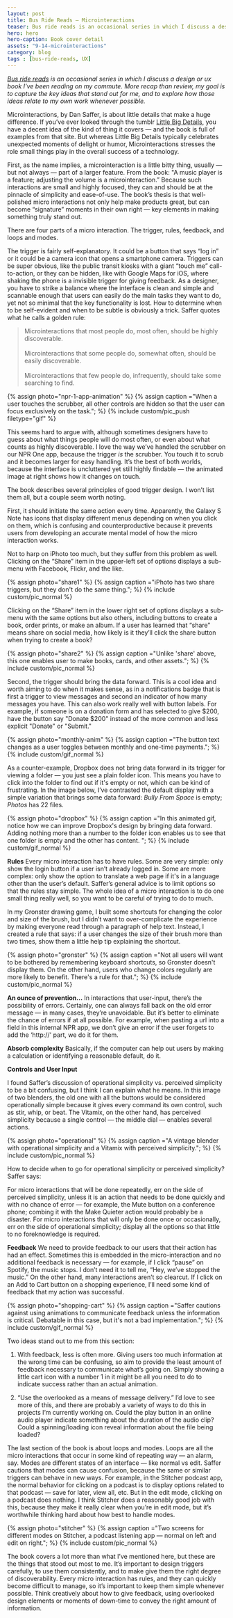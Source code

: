 ```yaml
---
layout: post
title: Bus Ride Reads — Microinteractions
teaser: Bus ride reads is an occasional series in which I discuss a design or ux book I've been reading on my commute. In this post, I'll talk about Microinteractions, a book by Dan Saffer about little details that play an outsized role.
hero: hero
hero-caption: Book cover detail
assets: "9-14-microinteractions"
category: blog
tags : [bus-ride-reads, UX]
---
```

<p style="font-style: italic;"><a href="/tag/bus-ride-reads/">Bus ride reads</a> is an occasional series in which I discuss a design or ux book I've been reading on my commute. More recap than review, my goal is to capture the key ideas that stand out for me, and to explore how those ideas relate to my own work whenever possible. </p>

Microinteractions, by Dan Saffer, is about little details that make a huge difference. If you’ve ever looked through the tumblr [Little Big Details](http://littlebigdetails.com/), you have a decent idea of the kind of thing it covers — and the book is full of examples from that site. But whereas Little Big Details typically celebrates unexpected moments of delight or humor, Microinteractions stresses the role small things play in the overall success of a technology. 

First, as the name implies, a microinteraction is a little bitty thing, usually — but not always — part of a larger feature. From the book: "A music player is a feature; adjusting the volume is a microinteraction.” Because such interactions are small and highly focused, they can and should be at the pinnacle of simplicity and ease-of-use. The book’s thesis is that well-polished micro interactions not only help make products great, but can become “signature” moments in their own right — key elements in making something truly stand out. 

There are four parts of a micro interaction. The trigger, rules, feedback, and loops and modes. 

The trigger is fairly self-explanatory. It could be a button that says “log in” or it could be a camera icon that opens a smartphone camera. Triggers can be super obvious, like the public transit kiosks with a giant “touch me” call-to-action, or they can be hidden, like with Google Maps for iOS, where shaking the phone is a invisible trigger for giving feedback. As a designer, you have to strike a balance where the interface is clean and simple and scannable enough that users can easily do the main tasks they want to do, yet not so minimal that the key functionality is  lost. How to determine when to be self-evident and when to be subtle is obviously a trick. Saffer quotes what he calls a golden rule:

<blockquote>Microinteractions that most people do, most often, should be highly discoverable.<br/><br/>
Microinteractions that some people do, somewhat often, should be easily discoverable.<br/><br/>
Microinteractions that few people do, infrequently, should take some searching to find.</blockquote>

{% assign photo="npr-1-app-animation" %}
{% assign caption ="When a user touches the scrubber, all other controls are hidden so that the user can focus exclusively on the task."; %}
{% include custom/pic_push filetype="gif" %}

This seems hard to argue with, although sometimes designers have to guess about what things people will do most often, or even about what counts as highly discoverable. I love the way we’ve handled the scrubber on our NPR One app, because the trigger *is* the scrubber. You touch it to scrub and it becomes larger for easy handling. It’s the best of both worlds, because the interface is uncluttered yet still highly findable — the animated image at right shows how it changes on touch. 

The book describes several principles of good trigger design. I won’t list them all, but a couple seem worth noting.

First, it should initiate the same action every time. Apparently, the Galaxy S Note has icons that display different menus  depending on when you click on them, which is confusing and counterproductive because it prevents users from developing an accurate mental model of how the micro interaction works.

Not to harp on iPhoto too much, but they suffer from this problem as well. Clicking on the “Share” item in the upper-left set of options displays a sub-menu with Facebook, Flickr, and the like. 

{% assign photo="share1" %}
{% assign caption ="iPhoto has two share triggers, but they don't do the same thing."; %}
{% include custom/pic_normal %}

Clicking on the “Share” item in the lower right set of options displays a sub-menu with the same options but also others, including buttons to create a book, order prints, or make an album. If a user has learned that “share” means share on social media, how likely is it they’ll click the share button when trying to create a book? 

{% assign photo="share2" %}
{% assign caption ="Unlike 'share' above, this one enables user to make books, cards, and other assets."; %}
{% include custom/pic_normal %}

Second, the trigger should bring the data forward. This is a cool idea and worth aiming to do when it makes sense, as in a notifications badge that is first a trigger to view messages and second an indicator of how many messages you have. This can also work really well with button labels. For example, if someone is on a donation form and has selected to give $200, have the button say "Donate $200" instead of the more common and less explicit "Donate" or "Submit." 

{% assign photo="monthly-anim" %}
{% assign caption ="The button text changes as a user toggles between monthly and one-time payments."; %}
{% include custom/gif_normal %}

As a counter-example, Dropbox does not bring data forward in its trigger for viewing a folder — you just see a plain folder icon. This means you have to click into the folder to find out if it's empty or not, which can be kind of frustrating. In the image below, I’ve contrasted the default display with a simple variation that brings some data forward: *Bully From Space* is empty; *Photos* has 22 files.

{% assign photo="dropbox" %}
{% assign caption ="In this animated gif, notice how we can improve Dropbox's design by bringing data forward. Adding nothing more than a number to the folder icon enables us to see that one folder is empty and the other has content. "; %}
{% include custom/gif_normal %}

<strong>Rules</strong>
Every micro interaction has to have rules. Some are very simple: only show the login button if a user isn’t already logged in. Some are more complex: only show the option to translate a web page if it's in a language other than the user’s default. Saffer’s general advice is to limit options so that the rules stay simple. The whole idea of a micro interaction is to do one small thing really well, so you want to be careful of trying to do to much. 

In my Gronster drawing game, I built some shortcuts for changing the color and size of the brush, but I didn’t want to over-complicate the experience by making everyone read through a paragraph of help text. Instead, I created a rule that says: if a user changes the size of their brush more than two times, show them a little help tip explaining the shortcut. 

{% assign photo="gronster" %}
{% assign caption ="Not all users will want to be bothered by remembering  keyboard shortcuts, so Gronster doesn't display them. On the other hand, users who change colors regularly are more likely to benefit. There's a rule for that."; %}
{% include custom/pic_normal %}

<strong>An ounce of prevention...</strong>
In interactions that user-input, there’s the possibility of errors. Certainly, one can always fall back on the old error message — in many cases, they’re unavoidable. But it’s better to eliminate the chance of errors if at all possible. For example, when pasting a url into a field in this internal NPR app, we don’t give an error if the user forgets to add the ‘http://' part, we do it for them. 

<strong>Absorb complexity</strong> Basically, if the computer can help out users by making a calculation or identifying a reasonable default, do it. 

<strong>Controls and User Input</strong>

I found Saffer’s discussion of operational simplicity vs. perceived simplicity to be a bit confusing, but I think I can explain what he means. In this image of two blenders, the old one with all the buttons would be considered operationally simple because it gives every command its own control, such as stir, whip, or beat. The Vitamix, on the other hand, has perceived simplicity because a single control — the middle dial — enables several actions.

{% assign photo="operational" %}
{% assign caption ="A vintage blender with operational simplicity and a Vitamix with perceived simplicity."; %}
{% include custom/pic_normal %} 

How to decide when to go for operational simplicity or perceived simplicity? Saffer says:

For micro interactions that will be done repeatedly, err on the side of perceived simplicity, unless it is an action that needs to be done quickly and with no chance of error — for example, the Mute button on a conference phone; combing it with the Make Quieter action would probably be a disaster. For micro interactions that will only be done once or occasionally, err on the side of operational simplicity; display all the options so that little to no foreknowledge is required.

<strong>Feedback</strong> We need to provide feedback to our users that their action has had an effect. Sometimes this is embedded in the micro-interaction and no additional feedback is necessary — for example, if I click “pause” on Spotify, the music stops. I don’t need it to tell me, “Hey, we’ve stopped the music.” On the other hand, many interactions aren’t so clearcut. If I click on an Add to Cart button on a shopping experience, I’ll need some kind of feedback that my action was successful. 

{% assign photo="shopping-cart" %}
{% assign caption ="Saffer cautions against using animations to communicate feedback unless the information is critical. Debatable in this case, but it's not a bad implementation."; %}
{% include custom/gif_normal %}

Two ideas stand out to me from this section:

1. With feedback, less is often more. Giving users too much information at the wrong time can be confusing, so aim to provide the least amount of feedback necessary to communicate what’s going on. Simply showing a little cart icon with a number 1 in it might be all you need to do to indicate success rather than an actual animation.

2. “Use the overlooked as a means of message delivery.” I’d love to see more of this, and there are probably a variety of ways to do this in projects I’m currently working on. Could the play button in an online audio player indicate something about the duration of the audio clip? Could a spinning/loading icon reveal information about the file being loaded?  

The last section of the book is about loops and modes. Loops are all the micro interactions that occur in some kind of repeating way — an alarm, say. Modes are different states of an interface — like normal vs edit. Saffer cautions that modes can cause confusion, because the same or similar triggers can behave in new ways. For example, in the Stitcher podcast app, the normal behavior for clicking on a podcast is to display options related to that podcast — save for later, view all, etc. But in the edit mode, clicking on a podcast does nothing. I think Stitcher does a reasonably good job with this, because they make it really clear when you’re in edit mode, but it’s worthwhile thinking hard about how best to handle modes. 

{% assign photo="stitcher" %}
{% assign caption ="Two screens for different modes on Stitcher, a podcast listening app — normal on left and edit on right."; %}
{% include custom/pic_normal %}

The book covers a lot more than what I’ve mentioned here, but these are the things that stood out most to me. It’s important to design triggers carefully, to use them consistently, and to make give them the right degree of discoverability. Every micro interaction has rules, and they can quickly become difficult to manage, so it’s important to keep them simple whenever possible. Think creatively about how to give feedback, using overlooked design elements or moments of down-time to convey the right amount of information.   